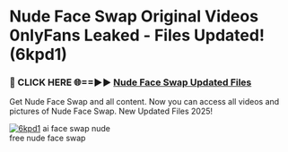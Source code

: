 # Nude Face Swap Original Videos 0nlyFans Leaked - Files Updated! (6kpd1)

<h3>🔴 CLICK HERE 🌐==►► <a href="https://tinyurl.com/yrmya6cz" rel="nofollow">Nude Face Swap Updated Files</a></h3>

Get Nude Face Swap and all content. Now you can access all videos and pictures of Nude Face Swap. New Updated Files 2025!

[![6kpd1](https://i.imgur.com/FMdXYCs.gif)](https://tinyurl.com/yrmya6cz)
ai face swap nude<br>
free nude face swap